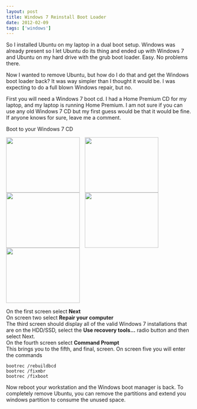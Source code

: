 ```yaml
---
layout: post
title: Windows 7 Reinstall Boot Loader
date: 2012-02-09
tags: ['windows']
---
```


So I installed Ubuntu on my laptop in a dual boot setup. Windows was already present so I let Ubuntu do its thing and ended up with Windows 7 and Ubuntu on my hard drive with the grub boot loader. Easy. No problems there.  

Now I wanted to remove Ubuntu, but how do I do that and get the Windows boot loader back? It was way simpler than I thought it would be. I was expecting to do a full blown Windows repair, but no.  

First you will need a Windows 7 boot cd. I had a Home Premium CD for my laptop, and my laptop is running Home Premium. I am not sure if you can use any old Windows 7 CD but my first guess would be that it would be fine. If anyone knows for sure, leave me a comment.  

Boot to your Windows 7 CD  

<a href="http://2.bp.blogspot.com/-feEIR81_0L4/T1ghJuG6ErI/AAAAAAAABPg/JMnp8Mk9exk/s1600/Screenshot-2012-02-09_18.21.01.png" imageanchor="1" style="clear: left; margin-bottom: 1em; margin-right: 1em;" target="_blank"><img border="0" height="150" src="http://2.bp.blogspot.com/-feEIR81_0L4/T1ghJuG6ErI/AAAAAAAABPg/JMnp8Mk9exk/s200/Screenshot-2012-02-09_18.21.01.png" width="200"/></a><a href="http://2.bp.blogspot.com/-V3qN2eEjWrI/T1ghMNKCYSI/AAAAAAAABPw/YdrwnaGeHaA/s1600/Screenshot-2012-02-09_18.22.13.png" imageanchor="1" style="clear: left; margin-bottom: 1em; margin-right: 1em; text-align: center;" target="_blank"><img border="0" height="150" src="http://2.bp.blogspot.com/-V3qN2eEjWrI/T1ghMNKCYSI/AAAAAAAABPw/YdrwnaGeHaA/s200/Screenshot-2012-02-09_18.22.13.png" width="200"/></a><a href="http://1.bp.blogspot.com/-vz2aoB8OJP0/T1ghK4p1CdI/AAAAAAAABPo/du486Zf7iD4/s1600/Screenshot-2012-02-09_18.21.29.png" imageanchor="1" style="clear: left; margin-bottom: 1em; margin-right: 1em;" target="_blank"><img border="0" height="150" src="http://1.bp.blogspot.com/-vz2aoB8OJP0/T1ghK4p1CdI/AAAAAAAABPo/du486Zf7iD4/s200/Screenshot-2012-02-09_18.21.29.png" width="200"/></a><a href="http://4.bp.blogspot.com/-BbIZleEm5yE/T1ghNOPHXTI/AAAAAAAABP4/Si4DLdNnaZw/s1600/Screenshot-2012-02-09_18.22.28.png" imageanchor="1" style="clear: left; margin-bottom: 1em; margin-right: 1em; text-align: center;" target="_blank"><img border="0" height="150" src="http://4.bp.blogspot.com/-BbIZleEm5yE/T1ghNOPHXTI/AAAAAAAABP4/Si4DLdNnaZw/s200/Screenshot-2012-02-09_18.22.28.png" width="200"/></a><a href="http://3.bp.blogspot.com/-dwkT5ZdnJ04/T1ghN9WdGLI/AAAAAAAABQA/D6x5giZNxEc/s1600/Screenshot-2012-02-09_18.22.45.png" imageanchor="1" style="clear: left; margin-bottom: 1em; margin-right: 1em;" target="_blank"><img border="0" height="150" src="http://3.bp.blogspot.com/-dwkT5ZdnJ04/T1ghN9WdGLI/AAAAAAAABQA/D6x5giZNxEc/s200/Screenshot-2012-02-09_18.22.45.png" width="200"/></a>      

On the first screen select **Next**  
On screen two select **Repair your computer**  
The third screen should display all of the valid Windows 7 installations that are on the HDD/SSD, select the **Use recovery tools...** radio button and then select Next.  
On the fourth screen select **Command Prompt**  
This brings you to the fifth, and final, screen.  On screen five you will enter the commands  

`bootrec /rebuildbcd`  
`bootrec /fixmbr`  
`bootrec /fixboot`  


Now reboot your workstation and the Windows boot manager is back.  To completely remove Ubuntu, you can remove the partitions and extend you windows partition to consume the unused space.
